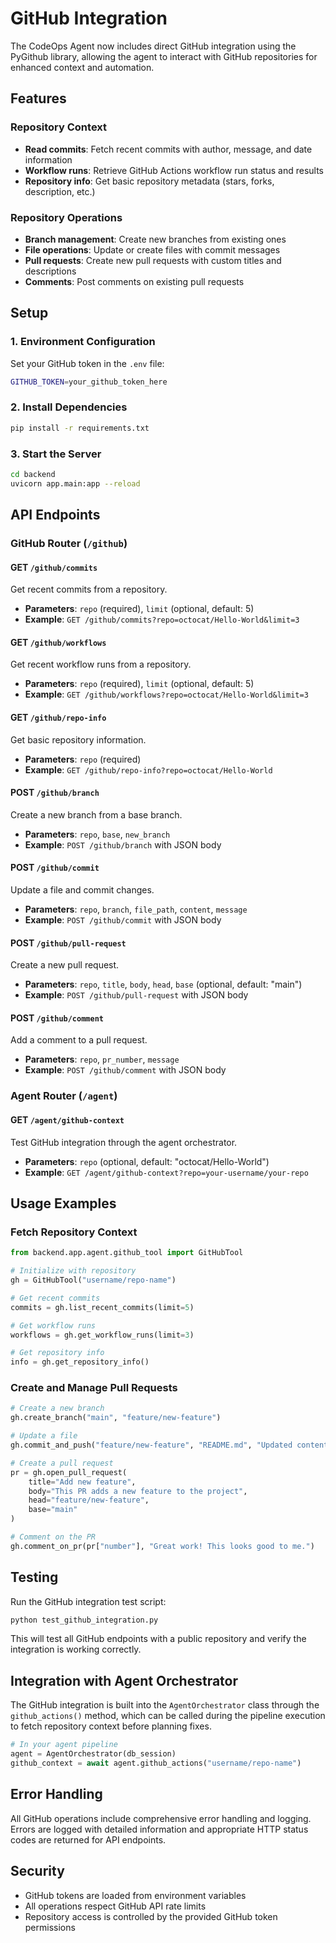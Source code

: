 # GitHub Integration

The CodeOps Agent now includes direct GitHub integration using the PyGithub library, allowing the agent to interact with GitHub repositories for enhanced context and automation.

## Features

### Repository Context
- **Read commits**: Fetch recent commits with author, message, and date information
- **Workflow runs**: Retrieve GitHub Actions workflow run status and results
- **Repository info**: Get basic repository metadata (stars, forks, description, etc.)

### Repository Operations
- **Branch management**: Create new branches from existing ones
- **File operations**: Update or create files with commit messages
- **Pull requests**: Create new pull requests with custom titles and descriptions
- **Comments**: Post comments on existing pull requests

## Setup

### 1. Environment Configuration
Set your GitHub token in the `.env` file:
```bash
GITHUB_TOKEN=your_github_token_here
```

### 2. Install Dependencies
```bash
pip install -r requirements.txt
```

### 3. Start the Server
```bash
cd backend
uvicorn app.main:app --reload
```

## API Endpoints

### GitHub Router (`/github`)

#### GET `/github/commits`
Get recent commits from a repository.
- **Parameters**: `repo` (required), `limit` (optional, default: 5)
- **Example**: `GET /github/commits?repo=octocat/Hello-World&limit=3`

#### GET `/github/workflows`
Get recent workflow runs from a repository.
- **Parameters**: `repo` (required), `limit` (optional, default: 5)
- **Example**: `GET /github/workflows?repo=octocat/Hello-World&limit=3`

#### GET `/github/repo-info`
Get basic repository information.
- **Parameters**: `repo` (required)
- **Example**: `GET /github/repo-info?repo=octocat/Hello-World`

#### POST `/github/branch`
Create a new branch from a base branch.
- **Parameters**: `repo`, `base`, `new_branch`
- **Example**: `POST /github/branch` with JSON body

#### POST `/github/commit`
Update a file and commit changes.
- **Parameters**: `repo`, `branch`, `file_path`, `content`, `message`
- **Example**: `POST /github/commit` with JSON body

#### POST `/github/pull-request`
Create a new pull request.
- **Parameters**: `repo`, `title`, `body`, `head`, `base` (optional, default: "main")
- **Example**: `POST /github/pull-request` with JSON body

#### POST `/github/comment`
Add a comment to a pull request.
- **Parameters**: `repo`, `pr_number`, `message`
- **Example**: `POST /github/comment` with JSON body

### Agent Router (`/agent`)

#### GET `/agent/github-context`
Test GitHub integration through the agent orchestrator.
- **Parameters**: `repo` (optional, default: "octocat/Hello-World")
- **Example**: `GET /agent/github-context?repo=your-username/your-repo`

## Usage Examples

### Fetch Repository Context
```python
from backend.app.agent.github_tool import GitHubTool

# Initialize with repository
gh = GitHubTool("username/repo-name")

# Get recent commits
commits = gh.list_recent_commits(limit=5)

# Get workflow runs
workflows = gh.get_workflow_runs(limit=3)

# Get repository info
info = gh.get_repository_info()
```

### Create and Manage Pull Requests
```python
# Create a new branch
gh.create_branch("main", "feature/new-feature")

# Update a file
gh.commit_and_push("feature/new-feature", "README.md", "Updated content", "Update README")

# Create a pull request
pr = gh.open_pull_request(
    title="Add new feature",
    body="This PR adds a new feature to the project",
    head="feature/new-feature",
    base="main"
)

# Comment on the PR
gh.comment_on_pr(pr["number"], "Great work! This looks good to me.")
```

## Testing

Run the GitHub integration test script:
```bash
python test_github_integration.py
```

This will test all GitHub endpoints with a public repository and verify the integration is working correctly.

## Integration with Agent Orchestrator

The GitHub integration is built into the `AgentOrchestrator` class through the `github_actions()` method, which can be called during the pipeline execution to fetch repository context before planning fixes.

```python
# In your agent pipeline
agent = AgentOrchestrator(db_session)
github_context = await agent.github_actions("username/repo-name")
```

## Error Handling

All GitHub operations include comprehensive error handling and logging. Errors are logged with detailed information and appropriate HTTP status codes are returned for API endpoints.

## Security

- GitHub tokens are loaded from environment variables
- All operations respect GitHub API rate limits
- Repository access is controlled by the provided GitHub token permissions

